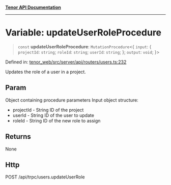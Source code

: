 [**Tenor API Documentation**](../../README.md)

***

# Variable: updateUserRoleProcedure

> `const` **updateUserRoleProcedure**: `MutationProcedure`\<\{ `input`: \{ `projectId`: `string`; `roleId`: `string`; `userId`: `string`; \}; `output`: `void`; \}\>

Defined in: [tenor\_web/src/server/api/routers/users.ts:232](https://github.com/Apantli/Tenor/blob/293d0ddb2d5307c4150fcd161249995fd5278c7d/tenor_web/src/server/api/routers/users.ts#L232)

Updates the role of a user in a project.

## Param

Object containing procedure parameters
Input object structure:
- projectId - String ID of the project
- userId - String ID of the user to update
- roleId - String ID of the new role to assign

## Returns

None

## Http

POST /api/trpc/users.updateUserRole
